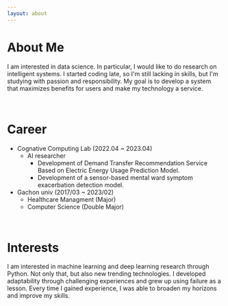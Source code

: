 ```yaml
---
layout: about 
---
```


# About Me
I am interested in data science. In particular, I would like to do research on intelligent systems.
I started coding late, so I'm still lacking in skills, but I'm studying with passion and responsibility.
My goal is to develop a system that maximizes benefits for users and make my technology a service.

<br/>

# Career
* Cognative Computing Lab (2022.04 ~ 2023.04)
  * AI researcher
    * Development of Demand Transfer Recommendation Service Based on Electric Energy Usage Prediction Model.
    * Development of a sensor-based mental ward symptom exacerbation detection model.
* Gachon univ (2017/03 ~ 2023/02)
  * Healthcare Managment (Major)
  * Computer Science (Double Major)

<br/>

# Interests
I am interested in machine learning and deep learning research through Python. Not only that, but also new trending technologies.
I developed adaptability through challenging experiences and grew up using failure as a lesson. Every time I gained experience, I was able to broaden my horizons and improve my skills.
